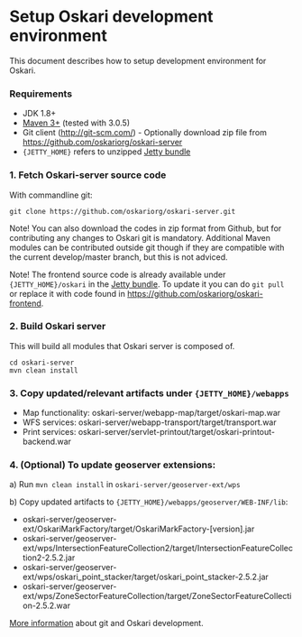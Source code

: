 # Setup Oskari development environment

This document describes how to setup development environment for Oskari. 

### Requirements

* JDK 1.8+
* [Maven 3+](http://maven.apache.org/) (tested with 3.0.5)
* Git client (http://git-scm.com/) - Optionally download zip file from https://github.com/oskariorg/oskari-server
* `{JETTY_HOME}` refers to unzipped [Jetty bundle](/download)

### 1. Fetch Oskari-server source code

With commandline git:

    git clone https://github.com/oskariorg/oskari-server.git

Note! You can also download the codes in zip format from Github, but for contributing any changes to Oskari git is mandatory. 
Additional Maven modules can be contributed outside git though if they are compatible with the current develop/master branch, but this is not adviced.

Note! The frontend source code is already available under `{JETTY_HOME}/oskari` in the [Jetty bundle](/download). To update it you can do `git pull` or replace it with code found in https://github.com/oskariorg/oskari-frontend.


### 2. Build Oskari server

This will build all modules that Oskari server is composed of.

    cd oskari-server
    mvn clean install

### 3. Copy updated/relevant artifacts under `{JETTY_HOME}/webapps`

- Map functionality: oskari-server/webapp-map/target/oskari-map.war
- WFS services: oskari-server/webapp-transport/target/transport.war
- Print services: oskari-server/servlet-printout/target/oskari-printout-backend.war

### 4. (Optional) To update geoserver extensions:

a) Run `mvn clean install` in `oskari-server/geoserver-ext/wps`

b) Copy updated artifacts to `{JETTY_HOME}/webapps/geoserver/WEB-INF/lib`:
- oskari-server/geoserver-ext/OskariMarkFactory/target/OskariMarkFactory-[version].jar
- oskari-server/geoserver-ext/wps/IntersectionFeatureCollection2/target/IntersectionFeatureCollection2-2.5.2.jar
- oskari-server/geoserver-ext/wps/oskari_point_stacker/target/oskari_point_stacker-2.5.2.jar
- oskari-server/geoserver-ext/wps/ZoneSectorFeatureCollection/target/ZoneSectorFeatureCollection-2.5.2.war

[More information](/documentation/development-environment) about git and Oskari development.
